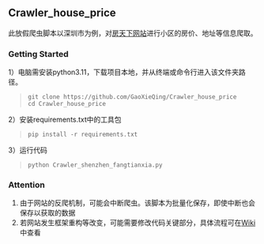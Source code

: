 ## Crawler_house_price

此放假爬虫脚本以深圳市为例，对[房天下网站](https://sz.esf.fang.com/house-a0)进行小区的房价、地址等信息爬取。

### Getting Started
1）电脑需安装python3.11，下载项目本地，并从终端或命令行进入该文件夹路径。
> `git clone https://github.com/GaoXieQing/Crawler_house_price` \
> `cd Crawler_house_price`

2）安装requirements.txt中的工具包
> `pip install -r requirements.txt`

3）运行代码
> `python Crawler_shenzhen_fangtianxia.py`

### Attention

1) 由于网站的反爬机制，可能会中断爬虫。该脚本为批量化保存，即使中断也会保存以获取的数据
2) 若网站发生框架重构等改变，可能需要修改代码关键部分，具体流程可在[Wiki](https://github.com/GaoXieQing/Crawler_house_price/Wiki)中查看

